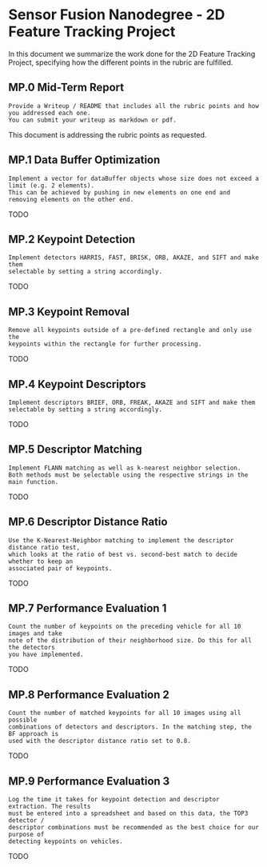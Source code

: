 Sensor Fusion Nanodegree - 2D Feature Tracking Project
======================================================

In this document we summarize the work done for the 2D Feature Tracking Project,
specifying how the different points in the rubric are fulfilled.

MP.0 Mid-Term Report
--------------------

```
Provide a Writeup / README that includes all the rubric points and how you addressed each one.
You can submit your writeup as markdown or pdf.
```

This document is addressing the rubric points as requested.

MP.1 Data Buffer Optimization
-----------------------------
```
Implement a vector for dataBuffer objects whose size does not exceed a limit (e.g. 2 elements).
This can be achieved by pushing in new elements on one end and removing elements on the other end.
```

TODO

MP.2 Keypoint Detection
-----------------------
```
Implement detectors HARRIS, FAST, BRISK, ORB, AKAZE, and SIFT and make them
selectable by setting a string accordingly.
```

TODO

MP.3 Keypoint Removal
---------------------
```
Remove all keypoints outside of a pre-defined rectangle and only use the
keypoints within the rectangle for further processing.
```

TODO

MP.4 Keypoint Descriptors
-------------------------
```
Implement descriptors BRIEF, ORB, FREAK, AKAZE and SIFT and make them
selectable by setting a string accordingly.
```

TODO

MP.5 Descriptor Matching
------------------------
```
Implement FLANN matching as well as k-nearest neighbor selection.
Both methods must be selectable using the respective strings in the main function.
```

TODO

MP.6 Descriptor Distance Ratio
------------------------------
```
Use the K-Nearest-Neighbor matching to implement the descriptor distance ratio test,
which looks at the ratio of best vs. second-best match to decide whether to keep an
associated pair of keypoints.
```
TODO

MP.7 Performance Evaluation 1
-----------------------------
```
Count the number of keypoints on the preceding vehicle for all 10 images and take
note of the distribution of their neighborhood size. Do this for all the detectors
you have implemented.
```




TODO

MP.8 Performance Evaluation 2
-----------------------------
```
Count the number of matched keypoints for all 10 images using all possible
combinations of detectors and descriptors. In the matching step, the BF approach is
used with the descriptor distance ratio set to 0.8.
```

TODO

MP.9 Performance Evaluation 3
-----------------------------
```
Log the time it takes for keypoint detection and descriptor extraction. The results
must be entered into a spreadsheet and based on this data, the TOP3 detector /
descriptor combinations must be recommended as the best choice for our purpose of
detecting keypoints on vehicles.
```

TODO
